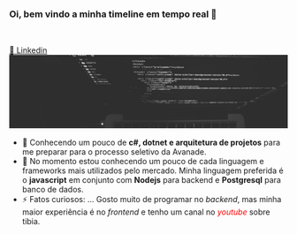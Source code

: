 ### Oi, bem vindo a minha timeline em tempo real 👋
<br>

[🔵 Linkedin](https://www.linkedin.com/in/alvaropsouza/)
![GitHub Logo](./computador.jpg)

- 🧡 Conhecendo um pouco de **c#, dotnet e arquitetura de projetos** para me preparar para o processo seletivo da Avanade.
- 🌱 No momento estou conhecendo um pouco de cada linguagem e frameworks mais utilizados pelo mercado. Minha linguagem preferida é o **javascript** em conjunto com **Nodejs** para backend e **Postgresql** para banco de dados.
- ⚡ Fatos curiosos: ... Gosto muito de programar no *backend*, mas minha maior experiência é no *frontend* e tenho um canal no <span style="color: red">*youtube*</span> sobre tibia.